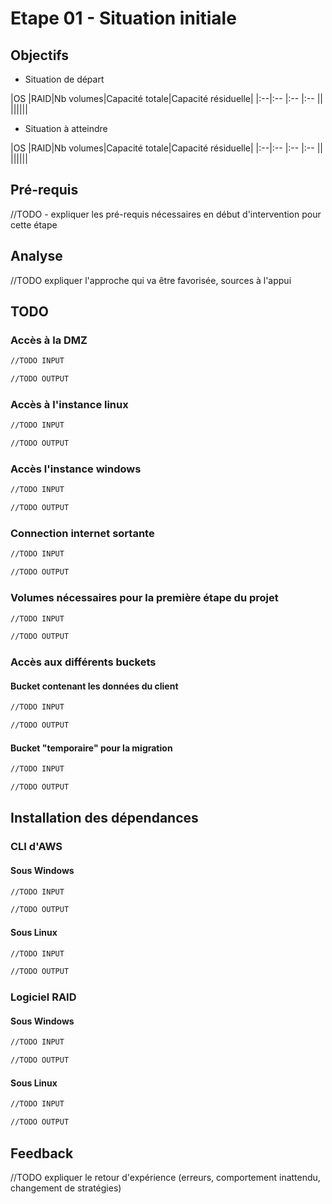 # Etape 01 - Situation initiale

## Objectifs

* Situation de départ

|OS |RAID|Nb volumes|Capacité totale|Capacité résiduelle|
|:--|:-- |:--       |:--            ||
||||||

* Situation à atteindre

|OS |RAID|Nb volumes|Capacité totale|Capacité résiduelle|
|:--|:-- |:--       |:--            ||
||||||


## Pré-requis

//TODO - expliquer les pré-requis nécessaires en début d'intervention pour cette étape

## Analyse

//TODO expliquer l'approche qui va être favorisée, sources à l'appui


## TODO

### Accès à la DMZ

```bash
//TODO INPUT
```

```bash
//TODO OUTPUT
```

### Accès à l'instance linux

```bash
//TODO INPUT
```

```bash
//TODO OUTPUT
```

### Accès l'instance windows

```bash
//TODO INPUT
```

```bash
//TODO OUTPUT
```

### Connection internet sortante

```bash
//TODO INPUT
```

```bash
//TODO OUTPUT
```

### Volumes nécessaires pour la première étape du projet

```bash
//TODO INPUT
```

```bash
//TODO OUTPUT
```

### Accès aux différents buckets

#### Bucket contenant les données du client

```bash
//TODO INPUT
```

```bash
//TODO OUTPUT
```

#### Bucket "temporaire" pour la migration

```bash
//TODO INPUT
```

```bash
//TODO OUTPUT
```

## Installation des dépendances

### CLI d'AWS

#### Sous Windows

```bash
//TODO INPUT
```

```bash
//TODO OUTPUT
```

#### Sous Linux

```bash
//TODO INPUT
```

```bash
//TODO OUTPUT
```

### Logiciel RAID

#### Sous Windows

```bash
//TODO INPUT
```

```bash
//TODO OUTPUT
```

#### Sous Linux

```bash
//TODO INPUT
```

```bash
//TODO OUTPUT
```

## Feedback

//TODO expliquer le retour d'expérience (erreurs, comportement inattendu, changement de stratégies)